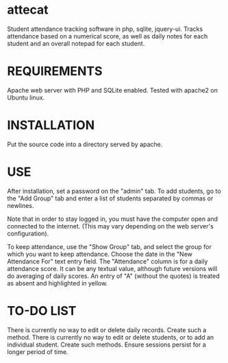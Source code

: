 attecat
=======

Student attendance tracking software in php, sqlite, jquery-ui. Tracks attendance based on a numerical score, as well as daily notes for each student and an overall notepad for each student.

REQUIREMENTS
============

Apache web server with PHP and SQLite enabled. Tested with apache2 on Ubuntu linux. 


INSTALLATION
============

Put the source code into a directory served by apache. 

USE
===

After installation, set a password on the "admin" tab. To add students, go to the "Add Group" tab and enter a list of students separated by commas or newlines. 

Note that in order to stay logged in, you must have the computer open and connected to the internet. (This may vary depending on the web server's configuration).

To keep attendance, use the "Show Group" tab, and select the group for which you want to keep attendance. Choose the date in the "New Attendance For" text entry field. The "Attendance" column is for a daily attendance score. It can be any textual value, although future versions will do averaging of daily scores. An entry of "A" (without the quotes) is treated as absent and highlighted in yellow. 


TO-DO LIST
==========

There is currently no way to edit or delete daily records. Create such a method.
There is currently no way to edit or delete students, or to add an individual student. Create such methods.
Ensure sessions persist for a longer period of time.


